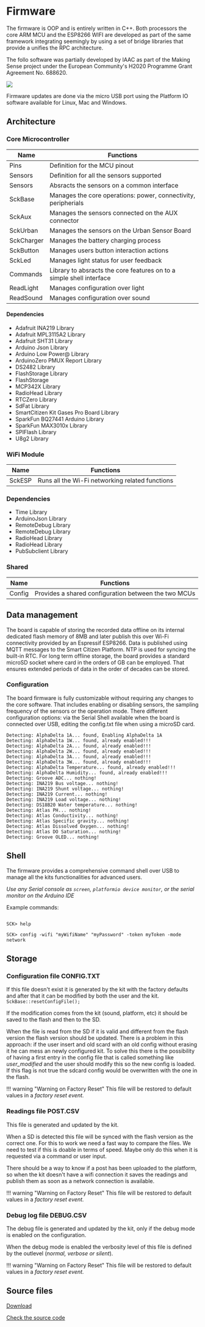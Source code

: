 Firmware
========

The firmware is OOP and is entirely written in C++. Both processors the core ARM MCU and the ESP8266 WIFI are developed as part of the same framework integrating seemingly by using a set of bridge libraries that provide a unifies the RPC architecture.

The follo software was partially developed by IAAC as part of the Making Sense project under the European Community's H2020 Programme Grant Agreement No. 688620.

![](https://i.imgur.com/aDfydqU.png)

Firmware updates are done via the micro USB port using the Platform IO software available for Linux, Mac and Windows. 

## Architecture

### Core Microcontroller


| Name       | Functions                                                            |
|------------|----------------------------------------------------------------------|
| Pins       | Definition for the MCU pinout                                        |
| Sensors    | Definition for all the sensors supported                             |
| Sensors    | Absracts the sensors on a common interface                           |
| SckBase    | Manages the core operations: power, connectivity, peripherials       |
| SckAux     | Manages the sensors connected on the AUX connector                   |
| SckUrban   | Manages the sensors on the Urban Sensor Board                        |
| SckCharger | Manages the battery charging process                                 |
| SckButton  | Manages users button interaction actions                             |
| SckLed     | Manages light status for user feedback                               |
| Commands   | Library to absracts the core features on to a simple shell interface |
| ReadLight  | Manages configuration over light                                     |
| ReadSound  | Manages configuration over sound                                     |

#### Dependencies

* Adafruit INA219 Library
* Adafruit MPL3115A2 Library
* Adafruit SHT31 Library
* Arduino Json Library
* Arduino Low Power@ Library
* ArduinoZero PMUX Report Library
* DS2482 Library
* FlashStorage Library
* FlashStorage
* MCP342X Library
* RadioHead Library
* RTCZero Library
* SdFat Library
* SmartCitizen Kit Gases Pro Board Library
* SparkFun BQ27441 Arduino Library
* SparkFun MAX3010x Library
* SPIFlash Library
* U8g2 Library

### WiFi Module

| Name   | Functions                                       |
|--------|-------------------------------------------------|
| SckESP | Runs all the Wi-Fi networking related functions |

### Dependencies

* Time Library
* ArduinoJson Library
* RemoteDebug Library
* RemoteDebug Library
* RadioHead Library
* RadioHead Library
* PubSubclient Library

### Shared

| Name   | Functions                                            |
|--------|------------------------------------------------------|
| Config | Provides a shared configuration between the two MCUs |


## Data management
The board is capable of storing the recorded data offline on its internal dedicated flash memory of 8MB and later publish this over Wi-Fi connectivity provided by an Espressif ESP8266. Data is published using MQTT messages to the Smart Citizen Platform. NTP is used for syncing the built-in RTC. For long term offline storage, the board provides a standard microSD socket where card in the orders of GB can be employed. That ensures extended periods of data in the order of decades can be stored.

### Configuration
The board firmware is fully customizable without requiring any changes to the core software. That includes enabling or disabling sensors, the sampling frequency of the sensors or the operation mode. There different configuration options: via the Serial Shell available when the board is connected over USB, editing the config.txt file when using a microSD card.

```
Detecting: AlphaDelta 1A... found, Enabling AlphaDelta 1A
Detecting: AlphaDelta 1W... found, already enabled!!!
Detecting: AlphaDelta 2A... found, already enabled!!!
Detecting: AlphaDelta 2W... found, already enabled!!!
Detecting: AlphaDelta 3A... found, already enabled!!!
Detecting: AlphaDelta 3W... found, already enabled!!!
Detecting: AlphaDelta Temperature... found, already enabled!!!
Detecting: AlphaDelta Humidity... found, already enabled!!!
Detecting: Groove ADC... nothing!
Detecting: INA219 Bus voltage... nothing!
Detecting: INA219 Shunt voltage... nothing!
Detecting: INA219 Current... nothing!
Detecting: INA219 Load voltage... nothing!
Detecting: DS18B20 Water temperature... nothing!
Detecting: Atlas PH... nothing!
Detecting: Atlas Conductivity... nothing!
Detecting: Atlas Specific gravity... nothing!
Detecting: Atlas Dissolved Oxygen... nothing!
Detecting: Atlas DO Saturation... nothing!
Detecting: Groove OLED... nothing!
```

## Shell

The firmware provides a comprehensive command shell over USB to manage all the kits functionalities for advanced users. 

_Use any Serial console as `screen`, `platformio device monitor`, or the serial monitor on the Arduino IDE_

Example commands:

```

SCK> help

SCK> config -wifi "myWifiName" "myPassword" -token myToken -mode network

```

## Storage

### Configuration file **CONFIG.TXT**

If this file doesn't exist it is generated by the kit with the factory defaults and after that it can be modified by both the user and the kit. `SckBase::resetConfigFile();`

If the modification comes from the kit (sound, platform, etc) it should be saved to the flash and then to the SD.

When the file is read from the SD if it is valid and different from the flash version the flash version should be updated. There is a problem in this approach: if the user insert and old scard with an old config without erasing it he can mess an newly configured kit. To solve this there is the possibility of having a first entry in the config file that is called something like _user_modified_ and the user should modify this so the new config is loaded. If this flag is not true the sdcard config would be overwritten with the one in the flash.

!!! warning "Warning on Factory Reset"
	This file will be restored to default values in a _factory reset event._

### Readings file **POST.CSV**

This file is generated and updated by the kit.

When a SD is detected this file will be synced with the flash version as the correct one. For this to work we need a fast way to compare the files. We need to test if this is doable in terms of speed. Maybe only do this when it is requested via a command or user input.

There should be a way to know if a post has been uploaded to the platform, so when the kit doesn't have a wifi connection it saves the readings and publish them as soon as a network connection is available.

!!! warning "Warning on Factory Reset"
	This file will be restored to default values in a _factory reset event._

### Debug log file **DEBUG.CSV**

The debug file is generated and updated by the kit, only if the debug mode is enabled on the configuration.

When the debug mode is enabled the verbosity level of this file is defined by the outlevel (_normal, verbose or silent_).

!!! warning "Warning on Factory Reset"
	This file will be restored to default values in a _factory reset event._

## Source files

<a class="github-button" data-size="large" href="https://github.com/fablabbcn/smartcitizen-kit-20/archive/master.zip" data-icon="octicon-cloud-download" aria-label="Download from GitHub">Download</a>

<a class="github-button" data-size="large" href="https://github.com/fablabbcn/smartcitizen-kit-20" aria-label="Check the source code">Check the source code</a>
